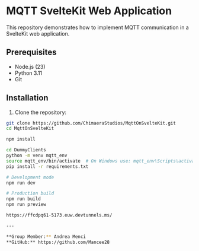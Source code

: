 # MQTT SvelteKit Web Application

This repository demonstrates how to implement MQTT communication in a SvelteKit web application.

## Prerequisites

- Node.js (23)
- Python 3.11
- Git

## Installation

1. Clone the repository:
```bash
git clone https://github.com/ChimaeraStudios/MqttOnSvelteKit.git
cd MqttOnSvelteKit

npm install

cd DummyClients
python -m venv mqtt_env
source mqtt_env/bin/activate  # On Windows use: mqtt_env\Scripts\activate
pip install -r requirements.txt

# Development mode
npm run dev

# Production build
npm run build
npm run preview

https://ffcdpq61-5173.euw.devtunnels.ms/

---

**Group Member:** Andrea Menci  
**GitHub:** https://github.com/Mancee28
